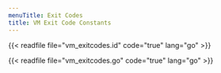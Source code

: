 ```yaml
---
menuTitle: Exit Codes
title: VM Exit Code Constants
---
```


{{< readfile file="vm_exitcodes.id" code="true" lang="go" >}}

{{< readfile file="vm_exitcodes.go" code="true" lang="go" >}}
